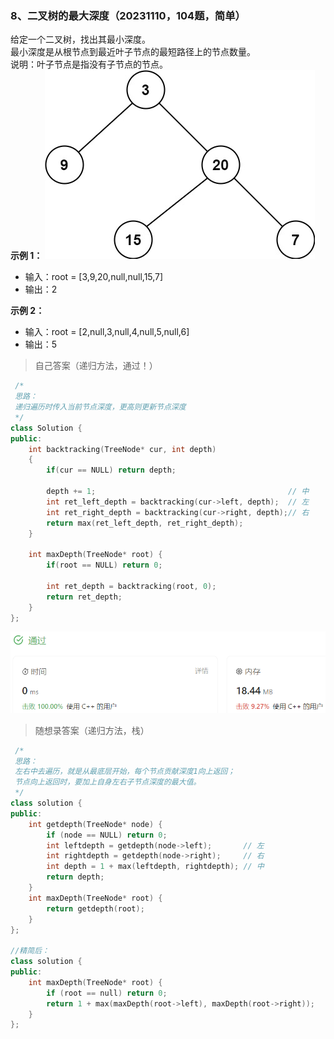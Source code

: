 ### 8、二叉树的最大深度（20231110，104题，简单）
给定一个二叉树，找出其最小深度。  
最小深度是从根节点到最近叶子节点的最短路径上的节点数量。  
说明：叶子节点是指没有子节点的节点。  
**示例 1：**
![Alt text](image-67.png)  
- 输入：root = [3,9,20,null,null,15,7]
- 输出：2  

**示例 2：**

- 输入：root = [2,null,3,null,4,null,5,null,6]
- 输出：5

>自己答案（递归方法，通过！）
```C++ {.line-numbers}
 /*
 思路：
 递归遍历时传入当前节点深度，更高则更新节点深度
 */
class Solution {
public:
    int backtracking(TreeNode* cur, int depth)
    {
        if(cur == NULL) return depth;

        depth += 1;                                           // 中
        int ret_left_depth = backtracking(cur->left, depth);  // 左
        int ret_right_depth = backtracking(cur->right, depth);// 右
        return max(ret_left_depth, ret_right_depth);
    }

    int maxDepth(TreeNode* root) {
        if(root == NULL) return 0;

        int ret_depth = backtracking(root, 0);
        return ret_depth;
    }
};
```
![Alt text](image-49.png)

>随想录答案（递归方法，栈）
```C++ {.line-numbers}
 /*
 思路：
 左右中去遍历，就是从最底层开始，每个节点贡献深度1向上返回；
 节点向上返回时，要加上自身左右子节点深度的最大值。
 */
class solution {
public:
    int getdepth(TreeNode* node) {
        if (node == NULL) return 0;
        int leftdepth = getdepth(node->left);       // 左
        int rightdepth = getdepth(node->right);     // 右
        int depth = 1 + max(leftdepth, rightdepth); // 中
        return depth;
    }
    int maxDepth(TreeNode* root) {
        return getdepth(root);
    }
};

//精简后：
class solution {
public:
    int maxDepth(TreeNode* root) {
        if (root == null) return 0;
        return 1 + max(maxDepth(root->left), maxDepth(root->right));
    }
};
```